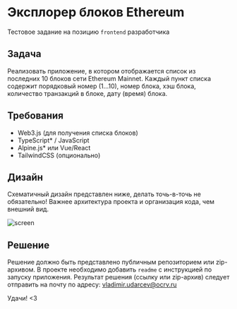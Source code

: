 # Эксплорер блоков Ethereum
Тестовое задание на позицию `frontend` разработчика

## Задача
Реализовать приложение, в котором отображается список из последних 10 блоков сети Ethereum Mainnet.
Каждый пункт списка содержит порядковый номер (1...10), номер блока, хэш блока, количество транзакций в блоке, дату (время) блока.

## Требования
- Web3.js (для получения списка блоков)
- TypeScript* / JavaScript
- Alpine.js* или Vue/React
- TailwindCSS (опционально)

## Дизайн
Схематичный дизайн представлен ниже, делать точь-в-точь не обязательно!
Важнее архитектура проекта и организация кода, чем внешний вид.

![screen](https://user-images.githubusercontent.com/18230071/165322765-cec02267-d986-4156-9124-28b586df81b5.png)

## Решение
Решение должно быть представлено публичным репозиторием или zip-архивом.
В проекте необходимо добавить `readme` с инструкцией по запуску приложения.
Результат решения (ссылку или zip-архив) следует отправить на почту по адресу: vladimir.udarcev@ocrv.ru

Удачи! <3
